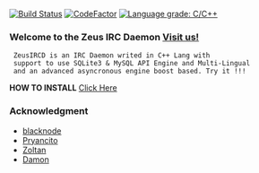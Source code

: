 [![Build Status](https://travis-ci.org/Pryancito/zeusircd.svg?branch=devel)](https://travis-ci.org/Pryancito/zeusircd)
[![CodeFactor](https://www.codefactor.io/repository/github/pryancito/zeusircd/badge)](https://www.codefactor.io/repository/github/pryancito/zeusircd)
[![Language grade: C/C++](https://img.shields.io/lgtm/grade/cpp/g/Pryancito/zeusircd.svg?logo=lgtm&logoWidth=18)](https://lgtm.com/projects/g/Pryancito/zeusircd/context:cpp)

### Welcome to the Zeus IRC Daemon [Visit us!](http://zeusircd.net)

~~~
 ZeusIRCD is an IRC Daemon writed in C++ Lang with
 support to use SQLite3 & MySQL API Engine and Multi-Lingual
 and an advanced asyncronous engine boost based. Try it !!!
~~~

__HOW TO INSTALL__ [Click Here](https://github.com/Pryancito/zeusircd/wiki/INSTALLATION-GUIDE)

### Acknowledgment

- [blacknode](https://github.com/blacknode/)
- [Pryancito](https://github.com/Pryancito/)
- [Zoltan](https://github.com/zoltyvigo/)
- [Damon](https://github.com/D4M0N1979/)
